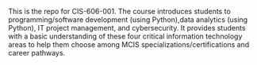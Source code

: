 This is the repo for CIS-606-001. 
The course introduces students to programming/software development (using Python),data analytics (using Python), IT project management, and cybersecurity. 
It provides students with a basic understanding of these four critical information technology areas to help them choose among MCIS specializations/certifications and career pathways.
